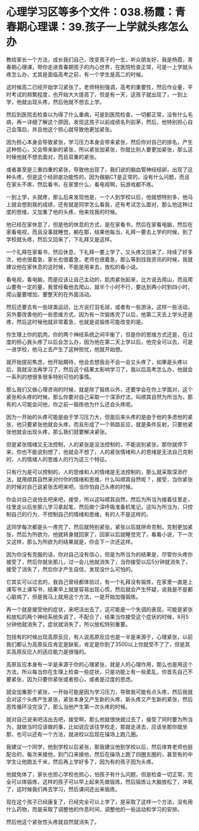 # 心理学习区等多个文件：038.杨霞：青春期心理课：39.孩子一上学就头疼怎么办

教给家长一个方法，成长我们自己，改变孩子的一生，听众朋友好，我是杨霞，青春期心理课，带你走进青春期孩子的内心世界，在医院检查正常，可是一上学就头疼怎么办，尤其是面临高考之前，有一个学生是高二的时候。

这时候高二已经开始学习紧张了，老师特别强调，高考的重要性，然后作业量，平时考试的频繁程度，也开始大大提高了，但是有一天，这孩子就出现了，一到上学，他就出现头疼，然后他就不想去上学。

然后到医院去检查以为得了什么重病，可是到医院检查，一切都正常，没有什么毛病，再一详细了解这个原因，发现这孩子以前成绩名列前茅，然后，他特别担心自己会落后，并且他这个担心就导致他更加紧张。

因为担心本身会导致紧张，学习压力本身会带来紧张，然后你对自己的排名，产生这种担心，又会带来新的紧张，所以紧张加紧张，你就比别人要更加紧张，那么这时候他就不想去面对，而且双重的紧张。

或者甚至是三重四重的紧张，导致他出现了，我们说的脑血管神经经卵，出现了这种头疼，但是这个经卵是功能性的，因为做脑CT是正常的，没有什么问题，而且在家头不疼，然后看书，在家里什么，看电视啊，玩游戏都不疼。

一到上学，头就疼，那么后来发现他是，一个人到学校以后，他就想特别多，他马上就会想到我的成绩，还有就是同学怎么看我，还有考试怎么面对，那么他这种过度的思维，又加重了他的头疼，他来找我的时候。

他已经在家休息了，但是他的休息的方式，是在家看书，然后在家看电脑，然后在家看电视，而且没事就睡觉，躺在那，结果他每当，礼拜一要去上学的时候，到了学校就头疼，然后又回来了，下礼拜又是这样。

一个礼拜在家看书，然后休息，下礼拜一要上学了，又头疼又回来了，持续了好多次，他也很着急，家长也很着急，老师也很着急，那么等到找我资讯的时候，我就建议他在家休息的这时候，不能是用来去，放松的看小说。

看电视，看电脑，而是应该让自己主动的，肌肉紧张起来，比方说去爬山，而且爬山要有一定的量，我曾经看他去爬山，就半个小时不行，要达到两小时到四小时，爬山量要增加，要整天的在外面活动。

然后还要去有一些球类运动，比方说打羽毛球，或者有一些游泳，这样一些活动，另外要改善他的一些思维方式，因为有一次锻炼完了以后，他第二天去上学头还是疼，然后这时候他就非常着急，也就是说锻炼可能改变的是。

你生理上你的肌肉，你的两个神经系统之间平衡了，但是你的思维方式还是，在过度的担心我头疼了以后会怎么办，因为他在第二天上学以后，他完全可以去，可是一进学校，他马上去产生了这种担忧，他就开始想。

就开始提前焦虑，他开始期待，他会去想我会不会一会又头疼了，如果是头疼以后，我就没法再学习了，然后这个结果太影响学习了，我以后高考怎么办，他就会一系列的想很多很多特别可怕的事情。

那么我们又做心理咨询的时候，就是除了锻炼以外，还要学会在你上学面对，这个紧张和头疼的时候，那么你要对自己采取一个深添疗法，叫顺其自然为所当为，那有的人可能会问他，你之前一锻炼他为什么还会头疼呢。

因为一开始的头疼可能是由于学习压力大，但是后来头疼的是由于他的多虑他的紧张，他只要紧张他就会头疼，而且形成了一个熟路反应，就是条件反射，只要他紧张他就会出现头疼，那么我们就要解决紧张。

但是紧张情绪又无法控制，人的紧张是没法控制的，不能说别紧张，那你就停下来，你也不能说别想了，他就会不想了，人的紧张情绪和人的思绪是无法自己克制的，人的情绪人的思维人的行为这三个特征。

只有行为是可以控制的，人的思维和人的情绪是无法控制的，那么就采取深添疗法，就用顺其自然来对付你的情绪和思维，什么叫顺其自然呢？，接受，当你紧张的时候对自己说紧张去吧来吧，当你怕自己头疼的时候。

你会对自己说怕去吧来吧，接受，所以这叫顺其自然，然后为所当为接着往里走，往里走以后坐那儿学习拿起笔，然后做个深呼吸准备机笔记，这叫为所当为，只控制自己的行为，不控制自己的情绪和思维，有的人不是这样的。

这同学每次都是头一疼完了，然后就特别紧张，紧张以后就拼命克制，克制更加紧张，然后为所欲为，他就转身就回家了，回家以后就睡觉完了，看看小说，下一次又这样，那么为所欲为的结果就是，你会下一次还这样。

因为你没有克服的话，你对自己没有信心，但是为所当为的结果是，尽管你头疼你接受了，然后你就坐那儿，过一会儿他就消失了，当你接受以后5分钟就消失了，接受了消失了，然后你才产生自信，发现没什么可怕的。

它其实可以过去的，我自己曾经都体验过，有一个礼拜没有锻炼，在家里一直是上课写书上课写书，结果早上就是容易出现心慌，然后就会产生怀疑，说我是不是都心脏病了，但是我马上就用这个方法，一是开始加强锻炼。

再一个就是接受他的症状，来吧活出去了，这可能是一个失调的表现，可能是紧张和放松的两个神经系统失调了，不配合了，结果当你接受这个症状的时候，8月5分钟他就消失了，症状就消失了，所以放松特别重要。

包括有的时候出现高原反应，有人说高原反应也是一半是来源于，心理紧张，以前我们都认为高原反应肯定是缺氧，肯定是你到了3500以上你就受不了了，但是其实高原反应人的适应能力是很强的。

高原反应本身有一半是来源于你的心理紧张，就是人的心理作用，那么也是用这个方法，所以每当你在生理上检查一些症状，只是功能上有一些紊乱，你首先自己不要紧张，因为只要你紧张或者担心，或者是过度的思虑。

就会加重那个紧张，一开始可能是因为学习压力，导致我可能有点头疼，然后我就会对这个头疼产生紧张，紧张本身又产生新的头疼，新头疼又产生新的紧张，然后恶性循环没完没了，那么当他产生第一次头疼的时候。

就对自己说来吧活出去吧，接受啊，那么他就很快就过去了，接受了同时要为所当为，就做当时应该做的事，比如说应该往学校走，那就走进去，应该坐那你就坐那，也可以还有一个方法，就进校以后现在操场上跑几圈。

我建议一个同学，他到学校以后紧张，那我建议他到学校以后，然后体育老师也挺配合的，每次来接他，到门口来接他，然后在操场上跑了四圈五圈的，甚至有的中学生让他跑五千米，然后再上学好多了，因为有的孩子因为头疼。

他就免体了，家长也担心学校也担心，怕孩子有什么问题，但是检查一切正常，完全可以体锻炼，这样的孩子可以早上起来先做锻炼，然后锻炼让大脑放松了，冲氧了，这时候我们再去学习，然后课间还出来锻炼。

现在这个孩子已经康复了，已经完全可以上学了，是采取了这样一个方法，没有用什么药物，而是采取了调整他的作息时间，调整他的一些运动和学习的安排。

然后他这个紧张性头疼就自然就消失了。